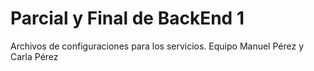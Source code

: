 # Parcial y Final de BackEnd 1
Archivos de configuraciones para los servicios.
Equipo Manuel Pérez y Carla Pérez
